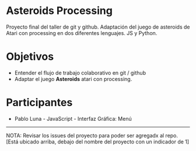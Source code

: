 # Asteroids Processing
Proyecto final del taller de git y github. Adaptación del juego de asteroids de Atari con processing en dos diferentes lenguajes. JS y Python. 

# Objetivos
* Entender el flujo de trabajo colaborativo en git / github 
* Adaptar el juego __Asteroids__ atari con processing.

# Participantes
* Pablo Luna - JavaScript - Interfaz Gráfica: Menú

--- 
NOTA: Revisar los issues del proyecto para poder ser agregadx al repo. [Está ubicado arriba, debajo del nombre del proyecto con un indicador de 1]

